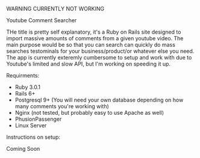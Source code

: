 WARNING CURRENTLY NOT WORKING

Youtube Comment Searcher

THe title is pretty self explanatory, it's a Ruby on Rails site designed to import massive amounts of comments from a given youtube video.
The main purpose would be so that you can search can quickly do mass searches testominals for your business/product/or whatever else you need.
The app is currently exteremly cumbersome to setup and work with due to Youtube's limited and slow API, but I'm working on speeding it up.

Requirments:

  * Ruby 3.0.1
  * Rails 6+
  * Postgresql 9+ (You will need your own database depending on how many comments you're working with)
  * Nginx (not tested, but probably easy to use Apache as well)
  * PhusionPassenger
  * Linux Server

Instructions on setup:

  Coming Soon
